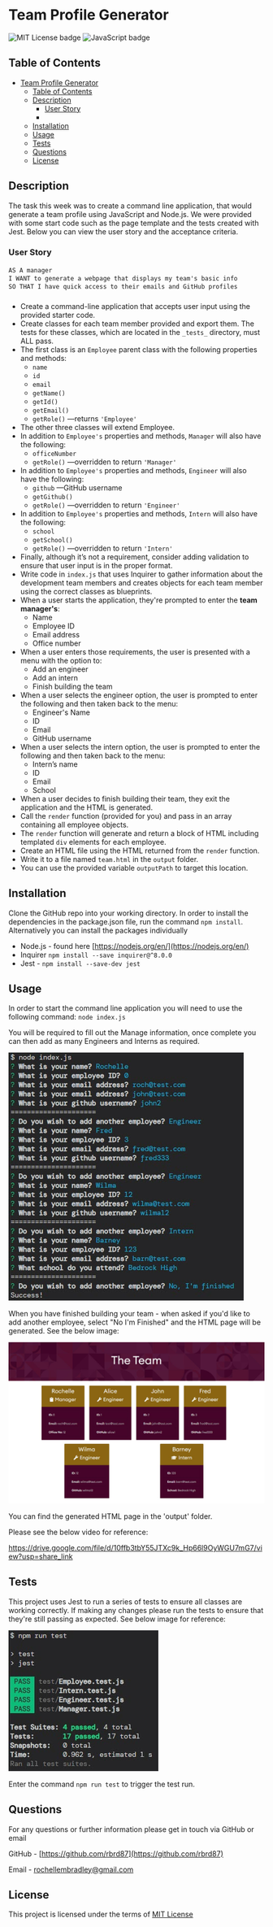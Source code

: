 # Team Profile Generator

![MIT License badge](https://img.shields.io/static/v1?label=license&message=mit&color=red&style=flat) ![JavaScript badge](https://img.shields.io/github/languages/top/rbrd87/team-profile-generator)
## Table of Contents
- [Team Profile Generator](#team-profile-generator)
  - [Table of Contents](#table-of-contents)
  - [Description](#description)
    - [User Story](#user-story)
    - [](#)
  - [Installation](#installation)
  - [Usage](#usage)
  - [Tests](#tests)
  - [Questions](#questions)
  - [License](#license)
## Description
The task this week was to create a command line application, that would generate a team profile using JavaScript and Node.js. We were provided with some start code such as the page template and the tests created with Jest. Below you can view the user story and the acceptance criteria.
### User Story
```
AS A manager
I WANT to generate a webpage that displays my team's basic info
SO THAT I have quick access to their emails and GitHub profiles
```
###
- Create a command-line application that accepts user input using the provided starter code.
- Create classes for each team member provided and export them. The tests for these classes, which are located in the `_tests_` directory, must ALL pass.
- The first class is an `Employee` parent class with the following properties and methods:
  - `name`
  - `id`
  - `email`
  - `getName()`
  - `getId()`
  - `getEmail()`
  - `getRole()` —returns `'Employee'`
- The other three classes will extend Employee.
- In addition to `Employee's` properties and methods, `Manager` will also have the following:
  - `officeNumber`
  - `getRole()` —overridden to return `'Manager'`
- In addition to `Employee's` properties and methods, `Engineer` will also have the following:
  - `github` —GitHub username
  - `getGithub()`
  - `getRole()` —overridden to return `'Engineer'`
- In addition to `Employee's` properties and methods, `Intern` will also have the following:
  - `school`
  - `getSchool()`
  - `getRole()` —overridden to return `'Intern'`
- Finally, although it’s not a requirement, consider adding validation to ensure that user input is in the proper format.
- Write code in `index.js` that uses Inquirer to gather information about the development team members and creates objects for each team member using the correct classes as blueprints.
- When a user starts the application, they're prompted to enter the **team manager's**:
  - Name
  - Employee ID
  - Email address
  - Office number
- When a user enters those requirements, the user is presented with a menu with the option to:
  - Add an engineer
  - Add an intern
  - Finish building the team
- When a user selects the engineer option, the user is prompted to enter the following and then taken back to the menu:
  - Engineer's Name
  - ID
  - Email
  - GitHub username
- When a user selects the intern option, the user is prompted to enter the following and then taken back to the menu:
  - Intern’s name
  - ID
  - Email
  - School
- When a user decides to finish building their team, they exit the application and the HTML is generated.
- Call the `render` function (provided for you) and pass in an array containing all employee objects.
- The `render` function will generate and return a block of HTML including templated `div` elements for each employee.
- Create an HTML file using the HTML returned from the `render` function.
- Write it to a file named `team.html` in the `output` folder.
- You can use the provided variable `outputPath` to target this location.
## Installation
Clone the GitHub repo into your working directory. 
In order to install the dependencies in the package.json file, run the command `npm install`. Alternatively you can install the packages individually

- Node.js - found here [https://nodejs.org/en/](https://nodejs.org/en/)
- Inquirer `npm install --save inquirer@^8.0.0`
- Jest - `npm install --save-dev jest`
  
## Usage 
In order to start the command line application you will need to use the following command: `node index.js`

You will be required to fill out the Manage information, once complete you can then add as many Engineers and Interns as required. 

![The prompted questions](assets/images/node-questions.jpg)

When you have finished building your team - when asked if you'd like to add another employee, select "No I'm Finished" and the HTML page will be generated. See the below image:

![Generated HTML Page](assets/images/screenshot.jpg)

You can find the generated HTML page in the 'output' folder.

Please see the below video for reference:

https://drive.google.com/file/d/10ffb3tbY55JTXc9k_Hp66l9OyWGU7mG7/view?usp=share_link
  
## Tests
This project uses Jest to run a series of tests to ensure all classes are working correctly. If making any changes please run the tests to ensure that they're still passing as expected. See below image for reference:

![Jest tests example](./assets/images/jest-tests.jpg)

Enter the command `npm run test` to trigger the test run. 
  
## Questions
For any questions or further information please get in touch via GitHub or email

GitHub - [https://github.com/rbrd87](https://github.com/rbrd87)

Email - [rochellembradley@gmail.com](mailto:rochellembradley@gmail.com)

## License 
This project is licensed under the terms of [MIT License ](../LICENSE)
